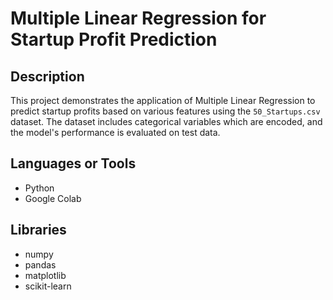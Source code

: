 # Multiple Linear Regression for Startup Profit Prediction

## Description
This project demonstrates the application of Multiple Linear Regression to predict startup profits based on various features using the `50_Startups.csv` dataset. The dataset includes categorical variables which are encoded, and the model's performance is evaluated on test data.

## Languages or Tools
- Python
- Google Colab

## Libraries
- numpy
- pandas
- matplotlib
- scikit-learn
